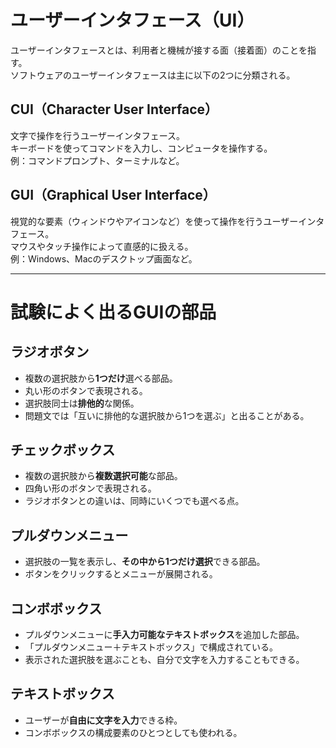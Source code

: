 # ユーザーインタフェース（UI）

ユーザーインタフェースとは、利用者と機械が接する面（接着面）のことを指す。  
ソフトウェアのユーザーインタフェースは主に以下の2つに分類される。

## CUI（Character User Interface）

文字で操作を行うユーザーインタフェース。  
キーボードを使ってコマンドを入力し、コンピュータを操作する。  
例：コマンドプロンプト、ターミナルなど。

## GUI（Graphical User Interface）

視覚的な要素（ウィンドウやアイコンなど）を使って操作を行うユーザーインタフェース。  
マウスやタッチ操作によって直感的に扱える。  
例：Windows、Macのデスクトップ画面など。

---

# 試験によく出るGUIの部品

## ラジオボタン

- 複数の選択肢から**1つだけ**選べる部品。  
- 丸い形のボタンで表現される。  
- 選択肢同士は**排他的**な関係。  
- 問題文では「互いに排他的な選択肢から1つを選ぶ」と出ることがある。

## チェックボックス

- 複数の選択肢から**複数選択可能**な部品。  
- 四角い形のボタンで表現される。  
- ラジオボタンとの違いは、同時にいくつでも選べる点。

## プルダウンメニュー

- 選択肢の一覧を表示し、**その中から1つだけ選択**できる部品。  
- ボタンをクリックするとメニューが展開される。

## コンボボックス

- プルダウンメニューに**手入力可能なテキストボックス**を追加した部品。  
- 「プルダウンメニュー＋テキストボックス」で構成されている。  
- 表示された選択肢を選ぶことも、自分で文字を入力することもできる。

## テキストボックス

- ユーザーが**自由に文字を入力**できる枠。  
- コンボボックスの構成要素のひとつとしても使われる。
